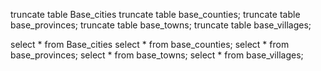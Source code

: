 ﻿truncate table Base_cities
truncate table base_counties;
truncate table base_provinces;
truncate table base_towns;
truncate table base_villages;

select * from  Base_cities
select * from  base_counties;
select * from  base_provinces;
select * from  base_towns;
select * from  base_villages;